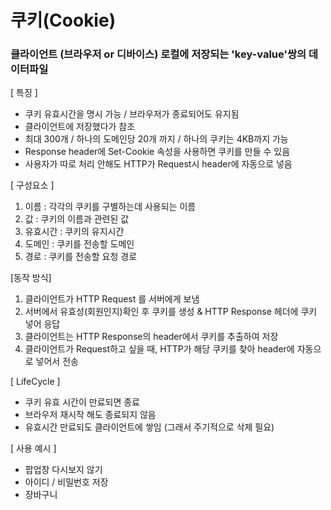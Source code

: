 # 쿠키(Cookie)
### 클라이언트 (브라우저 or 디바이스) 로컬에 저장되는 'key-value'쌍의 데이터파일

[ 특징 ]     

- 쿠키 유효시간을 명시 가능 / 브라우저가 종료되어도 유지됨
- 클라이언트에 저장했다가 참조
- 최대 300개 / 하나의 도메인당 20개 까지 / 하나의 쿠키는 4KB까지 가능
- Response header에 Set-Cookie 속성을 사용하면 쿠키를 만들 수 있음
- 사용자가 따로 처리 안해도 HTTP가 Request시 header에 자동으로 넣음


[ 구성요소 ]

1) 이름 : 각각의 쿠키를 구별하는데 사용되는 이름
2) 값 : 쿠키의 이름과 관련된 값
3) 유효시간 : 쿠키의 유지시간
4) 도메인 : 쿠키를 전송할 도메인
5) 경로 : 쿠키를 전송할 요청 경로

 
[동작 방식]

1. 클라이언트가 HTTP Request 를 서버에게 보냄
2. 서버에서 유효성(회원인지)확인 후 쿠키를 생성 & HTTP Response 헤더에 쿠키 넣어 응답
3. 클라이언트는 HTTP Response의 header에서 쿠키를 추출하여 저장
4. 클라이언트가 Request하고 싶을 때, HTTP가 해당 쿠키를 찾아 header에 자동으로 넣어서 전송

[ LifeCycle ]

- 쿠키 유효 시간이 만료되면 종료
- 브라우저 재시작 해도 종료되지 않음
- 유효시간 만료되도 클라이언트에 쌓임 (그래서 주기적으로 삭제 필요)

 
[ 사용 예시 ]

- 팝업창 다시보지 않기
- 아이디 / 비밀번호 저장
- 장바구니